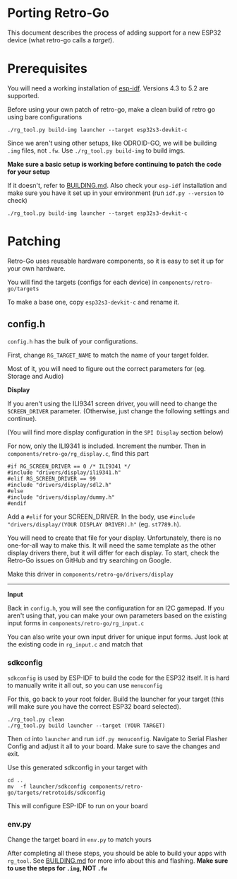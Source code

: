 # Porting Retro-Go
This document describes the process of adding support for a new ESP32 device (what retro-go calls a *target*).



# Prerequisites
You will need a working installation of [esp-idf](https://docs.espressif.com/projects/esp-idf/en/release-v4.3/esp32/get-started/index.html#get-started-get-prerequisites). Versions 4.3 to 5.2 are supported.


Before using your own patch of retro-go, make a clean build of retro go using bare configurations
```
./rg_tool.py build-img launcher --target esp32s3-devkit-c
```

Since we aren't using other setups, like ODROID-GO, we will be building `.img` files, not `.fw`. Use `./rg_tool.py build-img` to build imgs.


**Make sure a basic setup is working before continuing to patch the code for your setup**

If it doesn't, refer to [BUILDING.md](BUILDING.md). Also check your `esp-idf` installation and make sure you have it set up in your environment (run `idf.py --version` to check)
```
./rg_tool.py build-img launcher --target esp32s3-devkit-c
```

# Patching
Retro-Go uses reusable hardware components, so it is easy to set it up for your own hardware.


You will find the targets (configs for each device) in `components/retro-go/targets`


To make a base one, copy `esp32s3-devkit-c` and rename it.


## config.h


`config.h` has the bulk of your configurations.


First, change `RG_TARGET_NAME` to match the name of your target folder.




Most of it, you will need to figure out the correct parameters for (eg. Storage and Audio)

**Display**

If you aren't using the ILI9341 screen driver, you will need to change the `SCREEN_DRIVER` parameter. (Otherwise, just change the following settings and continue).


(You will find more display configuration in the `SPI Display` section below)


For now, only the ILI9341 is included. Increment the number. Then in `components/retro-go/rg_display.c`, find this part
```
#if RG_SCREEN_DRIVER == 0 /* ILI9341 */
#include "drivers/display/ili9341.h"
#elif RG_SCREEN_DRIVER == 99
#include "drivers/display/sdl2.h"
#else
#include "drivers/display/dummy.h"
#endif
```


Add a `#elif` for your SCREEN_DRIVER. In the body, use `#include "drivers/display/(YOUR DISPLAY DRIVER).h"` (eg. `st7789.h`).


You will need to create that file for your display. Unfortunately, there is no one-for-all way to make this. It will need the same template as the other display drivers there, but it will differ for each display. To start, check the Retro-Go issues on GitHub and try searching on Google.


Make this driver in `components/retro-go/drivers/display`


___
**Input**

Back in `config.h`, you will see the configuration for an I2C gamepad. If you aren't using that, you can make your own parameters based on the existing input forms in `components/retro-go/rg_input.c`


You can also write your own input driver for unique input forms. Just look at the existing code in `rg_input.c` and match that




### sdkconfig
`sdkconfig` is used by ESP-IDF to build the code for the ESP32 itself. It is hard to manually write it all out, so you can use `menuconfig`


For this, go back to your root folder. Build the launcher for your target (this will make sure you have the correct ESP32 board selected).
```
./rg_tool.py clean
./rg_tool.py build launcher --target (YOUR TARGET)
```


Then `cd` into `launcher` and run `idf.py menuconfig`. Navigate to Serial Flasher Config and adjust it all to your board. Make sure to save the changes and exit.


Use this generated sdkconfig in your target with
```
cd ..
mv  -f launcher/sdkconfig components/retro-go/targets/retrotoids/sdkconfig
```
This will configure ESP-IDF to run on your board


### env.py


Change the target board in `env.py` to match yours


After completing all these steps, you should be able to build your apps with `rg_tool`. See [BUILDING.md](BUILDING.md#flashing-an-image-for-the-first-time) for more info about this and flashing. **Make sure to use the steps for `.img`, NOT `.fw`**

